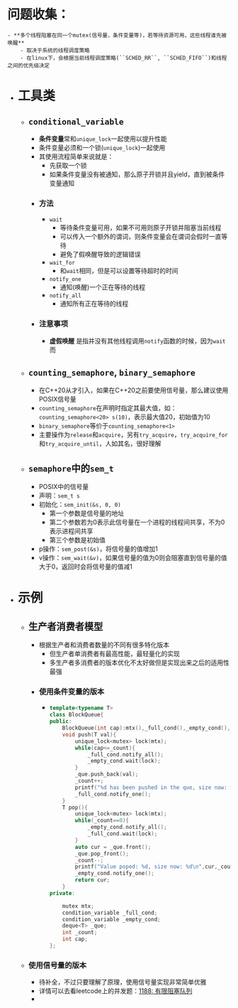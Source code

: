 # 问题收集：
	- **多个线程阻塞在同一个mutex(信号量，条件变量等)，若等待资源可用，这些线程谁先被唤醒**
		- 取决于系统的线程调度策略
		- 在linux下，会根据当前线程调度策略(``SCHED_RR``, ``SCHED_FIFO``)和线程之间的优先级决定
- # 工具类
	- ## ``conditional_variable``
		- **条件变量**常和``unique_lock``一起使用以提升性能
		- 条件变量必须和一个锁(``unique_lock``)一起使用
		- 其使用流程简单来说就是：
			- 先获取一个锁
			- 如果条件变量没有被通知，那么原子开锁并且yield，直到被条件变量通知
		- ### 方法
			- ``wait``
				- 等待条件变量可用，如果不可用则原子开锁并阻塞当前线程
				- 可以传入一个额外的谓词，则条件变量会在谓词会假时一直等待
				- 避免了假唤醒导致的逻辑错误
			- ``wait_for``
				- 和`wait`相同，但是可以设置等待超时的时间
			- ``notify_one``
				- 通知(唤醒)一个正在等待的线程
			- ``notify_all``
				- 通知所有正在等待的线程
		- ### 注意事项
			- **虚假唤醒** 是指并没有其他线程调用``notify``函数的时候，因为``wait``而
	- ## ``counting_semaphore``, ``binary_semaphore``
		- 在C++20从才引入，如果在C++20之前要使用信号量，那么建议使用POSIX信号量
		- ``counting_semaphore``在声明时指定其最大值，如：``counting_semaphore<20> s(10)``，表示最大值20，初始值为10
		- ``binary_semaphore``等价于``counting_semaphore<1>``
		- 主要操作为``release``和``acquire``，另有``try_acquire``，``try_acquire_for``和``try_acquire_until``，人如其名，很好理解
	- ## ``semaphore``中的``sem_t``
		- POSIX中的信号量
		- 声明：``sem_t s``
		- 初始化：``sem_init(&s, 0, 0)``
			- 第一个参数是信号量的地址
			- 第二个参数若为0表示此信号量在一个进程的线程间共享，不为0表示进程间共享
			- 第三个参数是初始值
		- p操作：``sem_post(&s)``，将信号量的值增加1
		- v操作：``sem_wait(&v)``，如果信号量的值为0则会阻塞直到信号量的值大于0，返回时会将信号量的值减1
- # 示例
	- ## 生产者消费者模型
		- 根据生产者和消费者数量的不同有很多特化版本
			- 但生产者单消费者有最高性能，最轻量化的实现
			- 多生产者多消费者的版本优化不太好做但是实现出来之后的适用性最强
		- ### 使用条件变量的版本
			- ```c++
			  template<typename T>
			  class BlockQueue{
			  public:
			      BlockQueue(int cap):mtx(),_full_cond(),_empty_cond(),_count(0),cap(cap){}
			      void push(T val){
			          unique_lock<mutex> lock(mtx);
			          while(cap<=_count){
			              _full_cond.notify_all();
			              _empty_cond.wait(lock);
			          }
			          _que.push_back(val);
			          _count++;
			          printf("%d has been pushed in the que, size now: %d\n ",val,_count);
			          _full_cond.notify_one();
			      }
			      T pop(){
			          unique_lock<mutex> lock(mtx);
			          while(_count==0){
			              _empty_cond.notify_all();
			              _full_cond.wait(lock);
			          }
			          auto cur = _que.front();
			          _que.pop_front();
			          _count--;
			          printf("Value poped: %d, size now: %d\n",cur,_count);
			          _empty_cond.notify_one();
			          return cur;
			      }
			  private:
			  
			      mutex mtx;
			      condition_variable _full_cond;
			      condition_variable _empty_cond;
			      deque<T> _que;
			      int _count;
			      int cap;
			  };
			  ```
	- ### 使用信号量的版本
		- 待补全，不过只要理解了原理，使用信号量实现非常简单优雅
		- 详情可以去看leetcode上的并发题：[1188: 有限阻塞队列](https://leetcode.cn/problems/design-bounded-blocking-queue/)
		-